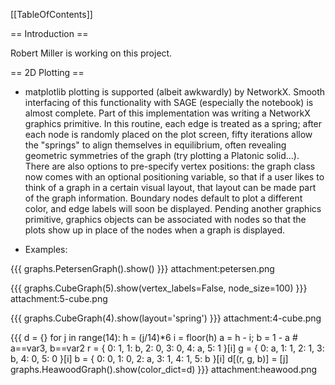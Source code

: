 [[TableOfContents]]

==  Introduction ==

Robert Miller is working on this project.

== 2D Plotting ==

 * matplotlib plotting is supported (albeit awkwardly) by NetworkX. Smooth interfacing of this functionality with SAGE (especially the notebook) is almost complete. Part of this implementation was writing a NetworkX graphics primitive. In this routine, each edge is treated as a spring; after each node is randomly placed on the plot screen, fifty iterations allow the "springs" to align themselves in equilibrium, often revealing geometric symmetries of the graph (try plotting a Platonic solid...). There are also options to pre-specify vertex positions: the graph class now comes with an optional positioning variable, so that if a user likes to think of a graph in a certain visual layout, that layout can be made part of the graph information. Boundary nodes default to plot a different color, and edge labels will soon be displayed. Pending another graphics primitive, graphics objects can be associated with nodes so that the plots show up in place of the nodes when a graph is displayed.

 * Examples:

{{{
graphs.PetersenGraph().show()
}}}
attachment:petersen.png

{{{
graphs.CubeGraph(5).show(vertex_labels=False, node_size=100)
}}}
attachment:5-cube.png

{{{
graphs.CubeGraph(4).show(layout='spring')
}}}
attachment:4-cube.png

{{{
d = {}
for j in range(14):
    h = (j/14)*6
    i = floor(h)
    a = h - i; b = 1 - a # a==var3, b==var2
    r = { 0: 1, 1: b, 2: 0, 3: 0, 4: a, 5: 1 }[i]
    g = { 0: a, 1: 1, 2: 1, 3: b, 4: 0, 5: 0 }[i]
    b = { 0: 0, 1: 0, 2: a, 3: 1, 4: 1, 5: b }[i]
    d[(r, g, b)] = [j]
graphs.HeawoodGraph().show(color_dict=d)
}}}
attachment:heawood.png
